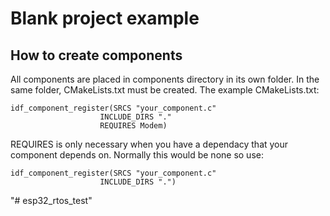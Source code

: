 # Blank project example


## How to create components

All components are placed in components directory in its own folder. In the same folder, CMakeLists.txt must be created. The example CMakeLists.txt:
```
idf_component_register(SRCS "your_component.c"
                    INCLUDE_DIRS "."
                    REQUIRES Modem)
```
REQUIRES is only necessary when you have a dependacy that your component depends on. Normally this would be none so use:

```
idf_component_register(SRCS "your_component.c"
                    INCLUDE_DIRS ".")
```

"# esp32_rtos_test" 
